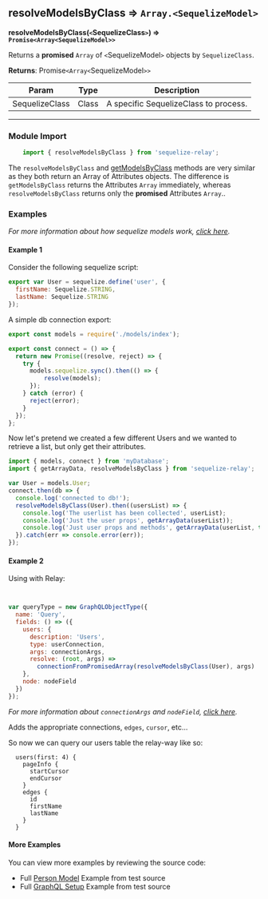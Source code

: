 ## resolveModelsByClass ⇒ `Array.<SequelizeModel>`
**resolveModelsByClass(`<`SequelizeClass`>`) ⇒ `Promise<Array<SequelizeModel>>`**

Returns a **promised** `Array` of `<`SequelizeModel`>` objects by `SequelizeClass`.


**Returns**: Promise`<Array<`SequelizeModel`>>`


<table>
<thead><tr><th>Param</th><th>Type</th><th>Description</th></tr></thead>
<tbody>
<tr><td>SequelizeClass</td><td>Class</td><td>A specific SequelizeClass to process.</td></tr>
</tbody>
</table>

----



### Module Import
```javascript
    import { resolveModelsByClass } from 'sequelize-relay';
```


The `resolveModelsByClass` and [getModelsByClass](getModelsByClass.md) methods are very similar as they both return
an Array of Attributes objects.  The difference is `getModelsByClass` returns the Attributes `Array` immediately, whereas
`resolveModelsByClass` returns only the **promised** Attributes `Array`..

### Examples
*For more information about how sequelize models work, [click here](http://docs.sequelizejs.com/en/latest/docs/models-definition/).*

#### Example 1

Consider the following sequelize script:

```javascript
export var User = sequelize.define('user', {
  firstName: Sequelize.STRING,
  lastName: Sequelize.STRING
});
```

A simple db connection export:
```javascript
export const models = require('./models/index');

export const connect = () => {
  return new Promise((resolve, reject) => {
    try {
      models.sequelize.sync().then(() => {
          resolve(models);
      });
    } catch (error) {
      reject(error);
    }
  });
};
```

Now let's pretend we created a few different Users and we wanted to retrieve a list, but only get their attributes.


```javascript
import { models, connect } from 'myDatabase';
import { getArrayData, resolveModelsByClass } from 'sequelize-relay';

var User = models.User;
connect.then(db => {
  console.log('connected to db!');
  resolveModelsByClass(User).then((usersList) => {
    console.log('The userlist has been collected', userList);
    console.log('Just the user props', getArrayData(userList));
    console.log('Just user props and methods', getArrayData(userList, true));
  }).catch(err => console.error(err));
});
```

#### Example 2


Using with Relay:
```javascript


var queryType = new GraphQLObjectType({
  name: 'Query',
  fields: () => ({
    users: {
      description: 'Users',
      type: userConnection,
      args: connectionArgs,
      resolve: (root, args) =>
        connectionFromPromisedArray(resolveModelsByClass(User), args)
    },
    node: nodeField
  })
});
```
*For more information about `connectionArgs` and `nodeField`, [click here](https://github.com/graphql/graphql-relay-js#connections).*

Adds the appropriate connections, `edges`, `cursor`, etc...

So now we can query our users table the relay-way like so:

```
  users(first: 4) {
    pageInfo {
      startCursor
      endCursor
    }
    edges {
      id
      firstName
      lastName
    }
  }
```




#### More Examples

You can view more examples by reviewing the source code:

- Full [Person Model](../../sequelize/models/Person.js) Example from test source
- Full [GraphQL Setup](../../src/data/__tests__/connections.js) Example from test source
